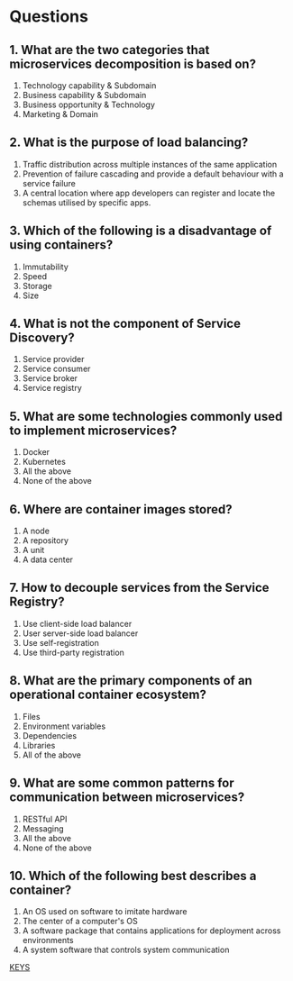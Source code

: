 # Questions

## 1. What are the two categories that microservices decomposition is based on?

1) Technology capability & Subdomain
2) Business capability & Subdomain
3) Business opportunity & Technology
4) Marketing & Domain

## 2. What is the purpose of load balancing?

1) Traffic distribution across multiple instances of the same application
2) Prevention of failure cascading and provide a default behaviour with a service failure
3) A central location where app developers can register and locate the schemas utilised by specific apps.

## 3. Which of the following is a disadvantage of using containers?

1) Immutability
2) Speed
3) Storage
4) Size

## 4. What is not the component of Service Discovery?

1) Service provider
2) Service consumer
3) Service broker
4) Service registry

## 5. What are some technologies commonly used to implement microservices?

1) Docker
2) Kubernetes
3) All the above
4) None of the above

## 6. Where are container images stored?

1) A node
2) A repository
3) A unit
4) A data center

## 7. How to decouple services from the Service Registry?

1) Use client-side load balancer
2) User server-side load balancer
3) Use self-registration
4) Use third-party registration

## 8. What are the primary components of an operational container ecosystem?

1) Files
2) Environment variables
3) Dependencies
4) Libraries
5) All of the above

## 9. What are some common patterns for communication between microservices?

1) RESTful API
2) Messaging
3) All the above
4) None of the above

## 10. Which of the following best describes a container?

1) An OS used on software to imitate hardware
2) The center of a computer's OS
3) A software package that contains applications for deployment across environments
4) A system software that controls system communication

[KEYS](https://epam.sharepoint.com/:x:/r/sites/MicroservicesProgram/Shared%20Documents/Microservices_fundamentals_keys.xlsx?d=w7abdb02612f34c98a0449a6d96f41867&csf=1&web=1&e=LPNB1W)
